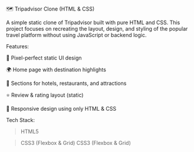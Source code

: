 🗺️ Tripadvisor Clone (HTML & CSS)

A simple static clone of Tripadvisor built with pure HTML and CSS. This project focuses on recreating the layout, design, and styling of the popular travel platform without using JavaScript or backend logic.



 Features:

🎨 Pixel-perfect static UI design

🌍 Home page with destination highlights

🏨 Sections for hotels, restaurants, and attractions

⭐ Review & rating layout (static)

📱 Responsive design using only HTML & CSS



Tech Stack:

> HTML5

> CSS3 (Flexbox & Grid)
CSS3 (Flexbox & Grid)
